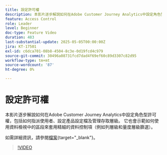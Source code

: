 ```yaml
---
title: 設定許可權
description: 本影片逐步解說如何在Adobe Customer Journey Analytics中設定角色型許可權，包括如何指派使用者、設定產品設定檔及管理存取層級。
feature: Access Control
role: Leader
level: Beginner
doc-type: Feature Video
duration: 483
last-substantial-update: 2025-05-05T00:00:00Z
jira: KT-17501
exl-id: c6dca701-08b8-4504-8c3e-0d19fcd4c979
source-git-commit: 30496a08731fcd7dad4f69ef60c89d3307c82d95
workflow-type: tm+mt
source-wordcount: '87'
ht-degree: 0%

---
```


# 設定許可權

本影片逐步解說如何在Adobe Customer Journey Analytics中設定角色型許可權，包括如何指派使用者、設定產品設定檔及管理存取層級。 它也會示範如何使用資料檢視中的區段來套用精細的資料控制項（例如列層級和量度層級篩選）。

如需詳細資訊，請參閱[檔案](https://experienceleague.adobe.com/zh-hant/docs/analytics-platform/using/technotes/access-control){target="_blank"}。

>[!VIDEO](https://video.tv.adobe.com/v/3463383/?learn=on)

